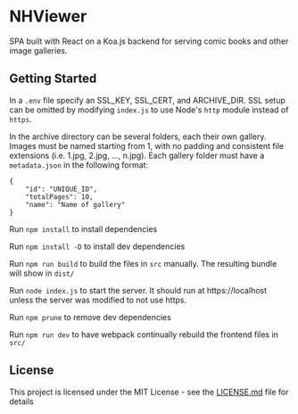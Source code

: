 # NHViewer

SPA built with React on a Koa.js backend for serving comic books and other image galleries.

## Getting Started

In a `.env` file specify an SSL_KEY, SSL_CERT, and ARCHIVE_DIR. SSL setup can be omitted by modifying `index.js` to use Node's `http` module instead of `https`.

In the archive directory can be several folders, each their own gallery. Images must be named starting from 1, with no padding and consistent file extensions (i.e. 1.jpg, 2.jpg, ..., n.jpg). Each gallery folder must have a `metadata.json` in the following format:

```
{
    "id": "UNIQUE_ID",
    "totalPages": 10,
    "name": "Name of gallery"
}
```

Run `npm install` to install dependencies

Run `npm install -D` to install dev dependencies

Run `npm run build` to build the files in `src` manually. The resulting bundle will show in `dist/`

Run `node index.js` to start the server. It should run at https://localhost unless the server was modified to not use https.

Run `npm prune` to remove dev dependencies

Run `npm run dev` to have webpack continually rebuild the frontend files in `src/`

## License

This project is licensed under the MIT License - see the [LICENSE.md](LICENSE.md) file for details
